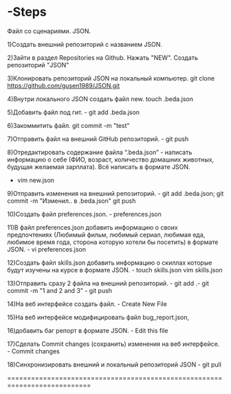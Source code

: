 # -Steps
 Файл со сценариями. JSON.

 
1)Создать внешний репозиторий c названием JSON.

2)Зайти в раздел Repositories на Github. Нажать "NEW". Создать репозиторий "JSON"

3)Клонировать репозиторий JSON на локальный компьютер.  git clone https://github.com/gusen1989/JSON.git

4)Внутри локального JSON создать файл new. touch .beda.json

5)Добавить файл под гит. - git add .beda.json

6)Закоммитить файл. git commit -m "test"

7)Отправить файл на внешний GitHub репозиторий. - git push

8)Отредактировать содержание файла “.beda.json” - написать информацию о себе (ФИО, возраст, количество домашних животных, будущая желаемая зарплата). Всё написать в формате JSON. 
- vim new.json

9)Отправить изменения на внешний репозиторий. - git add .beda.json; git commit -m "Изменил.. в .beda.json" git push

10)Создать файл preferences.json. - preferences.json

11)В файл preferences.json добавить информацию о своих предпочтениях (Любимый фильм, любимый сериал, любимая еда, любимое время года, сторона которую хотели бы посетить) в 
формате JSON. - vi preferences.json

12)Создать файл skills.json добавить информацию о скиллах которые будут изучены на курсе в формате JSON. - touch skills.json vim skills.json

13)Отправить сразу 2 файла на внешний репозиторий. - git add .- git commit -m "1 and 2 and 3" - git push

14)На веб интерфейсе создать файл. - Сreate New File

15)На веб интерфейсе модифицировать файл bug_report.json,

16)добавить баг репорт в формате JSON. - Edit this file

17)Сделать Commit changes (сохранить) изменения на веб интерфейсе. - Commit changes

18)Синхронизировать внешний и локальный репозиторий JSON - git pull

===========================================================================

